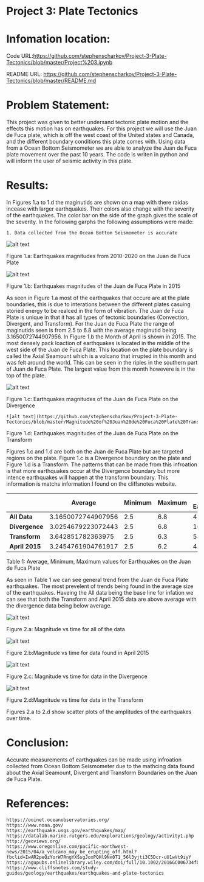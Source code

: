 #  Project 3: Plate Tectonics

# Infomation location:

  Code URL:https://github.com/stephenscharkov/Project-3-Plate-Tectonics/blob/master/Project%203.ipynb
  
  README URL: https://github.com/stephenscharkov/Project-3-Plate-Tectonics/blob/master/README.md
  
# Problem Statement:

  This project was given to better undersand tectonic plate motion and the effects this motion has on earthquakes. For this project 
  we will use the Juan de Fuca plate, which is off the west coast of the United states and Canada, and the different boundary conditions this
  plate comes with. Using data from a Ocean Bottom Seismometer we are able to analyze the Juan de Fuca plate movement over the past 10 years.
  The code is writen in python and will inform the user of seismic activity in this plate. 

# Results:
  
  In Figures 1.a to 1.d the maginutids are shown on a map with there raidas incease with larger earthquakes. Their colors also change with the severity of the earthquakes. The color bar on the side of the graph gives the scale of the severity. 
  In the following garphs the following assumptions were made: 
  
    1. Data collected from the Ocean Bottom Seismometer is accurate
  
  ![alt text](https://github.com/stephenscharkov/Project-3-Plate-Tectonics/blob/master/Magnitude%20of%20Juan%20de%20Fuca%20Plate.PNG)
  
  Figure 1.a: Earthquakes magnitudes from 2010-2020 on the Juan de Fuca Plate
  
  ![alt text](https://github.com/stephenscharkov/Project-3-Plate-Tectonics/blob/master/Magnitude%20of%20Juan%20de%20Fuca%20Plate%20April%202015.PNG)
  
  Figure 1.b: Earthquakes magnitudes of the Juan de Fuca Plate in 2015
  
  As seen in Figure 1.a most of the earthquakes that occure are at the plate boundaries, this is due to interations between the different plates casuing storied energy to be realced in the form of vibration. The Juan de Fuca Plate is unique in that it has all types of tectonic boundaries (Convection, Divergent, and Transform). For the Juan de Fuca Plate the range of maginutids seen is from 2.5 to 6.8 with the average maginutid being 3.1650072744907956. 
  In Figure 1.b the Month of April is shown in 2015. The most densely pack loaction of earthquakes is located in the middle of the west side of the Juan de Fuca Plate. This location on the plate boundary is called the Axial Seamount which is a volcano that irrupted in this month and was felt around the world. This can be seen in the riples in the southern part of Juan de Fuca Plate. The largest value from this month howevere is in the top of the plate. 

 ![alt text](https://github.com/stephenscharkov/Project-3-Plate-Tectonics/blob/master/Magnitude%20of%20Juan%20de%20Fuca%20Plate%20Divergence.PNG)
 
  Figure 1.c: Earthquakes magnitudes of the Juan de Fuca Plate on the Divergence
  
    ![alt text](https://github.com/stephenscharkov/Project-3-Plate-Tectonics/blob/master/Magnitude%20of%20Juan%20de%20Fuca%20Plate%20Transform.PNG)

  Figure 1.d: Earthquakes magnitudes of the Juan de Fuca Plate on the Transform
  
  Figures 1.c and 1.d are both on the Juan de Fuca Plate but are targeted regions on the plate. Figure 1.c is a Divergence boundary on the plate and Figure 1.d is a Transform. The patterns that can be made from this infroation is that more earthquakes occur at the Divergence boundary but more intence earthquakes will happen at the transform boundary. This information is matchs information I found on the cliffsnotes website.
  
  
|                | __Average__         | __Minimum__ | __Maximum__ | __# of Earthquakes__ |
|-------------   |  ------------       |------------ |------------|------------|
| __All Data__   |   3.1650072744907956| 2.5         |6.8|4124|
| __Divergence__ | 3.0254679223072443  | 2.5         |6.8| 1699|
| __Transform__  | 3.642851782363975   | 2.5         |6.3|533|
| __April 2015__ | 3.2454761904761917  | 2.5         |6.2|42|

  Table 1: Average, Minimum, Maximum values for Earthquakes on the Juan de Fuca Plate
  
  As seen in Table 1 we can see general trend from the Juan de Fuca Plate earthquakes. The most prevelent of trends being found in the average size of the earthquakes. Haveing the All data being the base line for infation we can see that both the Transform and April 2015 data are above average with the divergence data being below average.
  
  
  ![alt text](https://github.com/stephenscharkov/Project-3-Plate-Tectonics/blob/master/Magnitude%20vs%20Time%20All%20Data.png)
  
   Figure 2.a: Magnitude vs time for all of the data 
   
  ![alt text](https://github.com/stephenscharkov/Project-3-Plate-Tectonics/blob/master/Magnitude%20vs%20Time%20April%202015%20Data.png)
  
   Figure 2.b:Magnitude vs time for data found in April 2015
  
  ![alt text](https://github.com/stephenscharkov/Project-3-Plate-Tectonics/blob/master/Magnitude%20vs%20Time%20Divergence%20Data.png)
  
   Figure 2.c: Magnitude vs time for data in the Divergence 
  
  ![alt text](https://github.com/stephenscharkov/Project-3-Plate-Tectonics/blob/master/Magnitude%20vs%20Time%20Transform%20Data.png)
  
   Figure 2.d:Magnitude vs time for data in the Transform
   
   Figures 2.a to 2.d show scatter plots of the amplitudes of the earthquakes over time.
  
  
  # Conclusion:
  
  Accurate measurements of earthquakes can be made using infroation collected from Ocean Bottom Seismometer due to the mathcing data found about the Axial Seamount, Divergent and Transform Boundaries on the Juan de Fuca Plate. 
  
  # References:
  
    https://ooinet.oceanobservatories.org/ 
    https://www.noaa.gov/ 
    https://earthquake.usgs.gov/earthquakes/map/
    https://datalab.marine.rutgers.edu/explorations/geology/activity1.php
    http://geoviews.org/
    https://www.oregonlive.com/pacific-northwest-news/2015/04/a_volcano_may_be_erupting_off.html?fbclid=IwAR2peQzYorW7RngYXSsgJoxPQHl9Nx0T1_56l3yjti3C5Dcr-uU1wVt9iyY
    https://agupubs.onlinelibrary.wiley.com/doi/full/10.1002/2016GC006734fbclid=IwAR3VXKkXWMWhWc9156cWTwYxAPGx59EovYASzUTMYYPxh6yQii3XLGALqsM
    https://www.cliffsnotes.com/study-guides/geology/earthquakes/earthquakes-and-plate-tectonics
  
